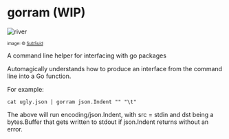 # gorram (WIP)

![river](https://cloud.githubusercontent.com/assets/3185864/18798443/97829e60-81a0-11e6-99a2-d8a788dd9279.jpg)

<sup><sub>image: &copy; [SubSuid](http://subsuid.deviantart.com/art/River-Tam-Speed-Drawing-282223915)</sub></sup>

A command line helper for interfacing with go packages

Automagically understands how to produce an interface from the command line into a Go function.

For example:

```
cat ugly.json | gorram json.Indent "" "\t"
```

The above will run encoding/json.Indent, with src = stdin and dst being a bytes.Buffer that gets written to stdout 
if json.Indent returns without an error.



